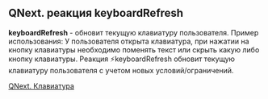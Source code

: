## QNext. реакция keyboardRefresh

**keyboardRefresh** - обновит текущую клавиатуру пользователя. Пример использования: У пользователя открыта клавиатура, при нажатии на кнопку клавиатуры необходимо поменять текст или скрыть какую либо кнопку клавиатуры. Реакция ⚡️keyboardRefresh обновит текущую клавиатуру пользователя с учетом новых условий/ограничений.



[QNext. Клавиатура](/docs-test/_export/admin/keyboard-about)

